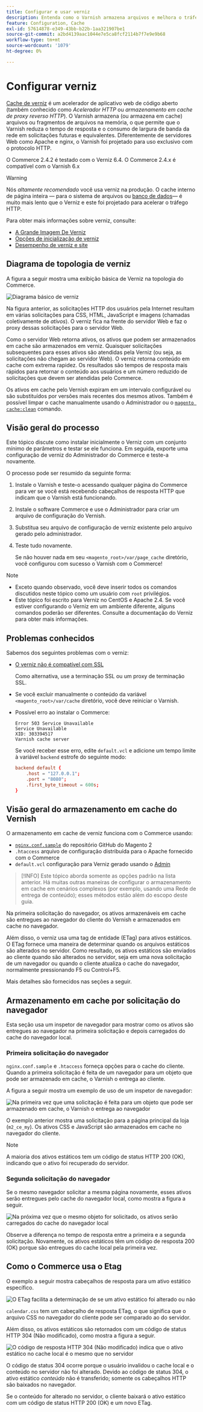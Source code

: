 ```yaml
---
title: Configurar e usar verniz
description: Entenda como o Varnish armazena arquivos e melhora o tráfego HTTP.
feature: Configuration, Cache
exl-id: 57614878-e349-43bb-b22b-1aa321907be1
source-git-commit: a2bd4139aac1044e7e5ca8fcf2114b7f7e9e9b68
workflow-type: tm+mt
source-wordcount: '1079'
ht-degree: 0%

---
```


# Configurar verniz

[Cache de verniz] é um acelerador de aplicativo web de código aberto (também conhecido como _Acelerador HTTP_ ou _armazenamento em cache de proxy reverso HTTP_). O Varnish armazena (ou armazena em cache) arquivos ou fragmentos de arquivos na memória, o que permite que o Varnish reduza o tempo de resposta e o consumo de largura de banda da rede em solicitações futuras e equivalentes. Diferentemente de servidores Web como Apache e nginx, o Varnish foi projetado para uso exclusivo com o protocolo HTTP.

O Commerce 2.4.2 é testado com o Verniz 6.4. O Commerce 2.4.x é compatível com o Varnish 6.x

>[!WARNING]
>
>Nós _altamente recomendado_ você usa verniz na produção. O cache interno de página inteira — para o sistema de arquivos ou [banco de dados]— é muito mais lento que o Verniz e este foi projetado para acelerar o tráfego HTTP.

Para obter mais informações sobre verniz, consulte:

- [A Grande Imagem De Verniz]
- [Opções de inicialização de verniz]
- [Desempenho de verniz e site]

## Diagrama de topologia de verniz

A figura a seguir mostra uma exibição básica de Verniz na topologia do Commerce.

![Diagrama básico de verniz](../../assets/configuration/varnish-basic.png)

Na figura anterior, as solicitações HTTP dos usuários pela Internet resultam em várias solicitações para CSS, HTML, JavaScript e imagens (chamadas coletivamente de _ativos_). O verniz fica na frente do servidor Web e faz o proxy dessas solicitações para o servidor Web.

Como o servidor Web retorna ativos, os ativos que podem ser armazenados em cache são armazenados em verniz. Quaisquer solicitações subsequentes para esses ativos são atendidas pela Verniz (ou seja, as solicitações não chegam ao servidor Web). O verniz retorna conteúdo em cache com extrema rapidez. Os resultados são tempos de resposta mais rápidos para retornar o conteúdo aos usuários e um número reduzido de solicitações que devem ser atendidas pelo Commerce.

Os ativos em cache pelo Vernish expiram em um intervalo configurável ou são substituídos por versões mais recentes dos mesmos ativos. Também é possível limpar o cache manualmente usando o Administrador ou o [`magento cache:clean`](../cli/manage-cache.md#clean-and-flush-cache-types) comando.

## Visão geral do processo

Este tópico discute como instalar inicialmente o Verniz com um conjunto mínimo de parâmetros e testar se ele funciona. Em seguida, exporte uma configuração de verniz do Administrador do Commerce e teste-a novamente.

O processo pode ser resumido da seguinte forma:

1. Instale o Varnish e teste-o acessando qualquer página do Commerce para ver se você está recebendo cabeçalhos de resposta HTTP que indicam que o Varnish está funcionando.
1. Instale o software Commerce e use o Administrador para criar um arquivo de configuração do Vernish.
1. Substitua seu arquivo de configuração de verniz existente pelo arquivo gerado pelo administrador.
1. Teste tudo novamente.

   Se não houver nada em seu `<magento_root>/var/page_cache` diretório, você configurou com sucesso o Varnish com o Commerce!

>[!NOTE]
- Exceto quando observado, você deve inserir todos os comandos discutidos neste tópico como um usuário com `root` privilégios.
- Este tópico foi escrito para Verniz no CentOS e Apache 2.4. Se você estiver configurando o Verniz em um ambiente diferente, alguns comandos poderão ser diferentes. Consulte a documentação do Verniz para obter mais informações.


## Problemas conhecidos

Sabemos dos seguintes problemas com o verniz:

- [O verniz não é compatível com SSL]

   Como alternativa, use a terminação SSL ou um proxy de terminação SSL.

- Se você excluir manualmente o conteúdo da variável `<magento_root>/var/cache` diretório, você deve reiniciar o Varnish.

- Possível erro ao instalar o Commerce:

   ```terminal
   Error 503 Service Unavailable
   Service Unavailable
   XID: 303394517
   Varnish cache server
   ```

   Se você receber esse erro, edite `default.vcl` e adicione um tempo limite à variável `backend` estrofe do seguinte modo:

   ```conf
   backend default {
       .host = "127.0.0.1";
       .port = "8080";
       .first_byte_timeout = 600s;
   }
   ```

## Visão geral do armazenamento em cache do Vernish

O armazenamento em cache de verniz funciona com o Commerce usando:

- [`nginx.conf.sample`](https://github.com/magento/magento2/blob/2.4/nginx.conf.sample) do repositório GitHub do Magento 2
- `.htaccess` arquivo de configuração distribuída para o Apache fornecido com o Commerce
- `default.vcl` configuração para Verniz gerado usando o [Admin](../cache/configure-varnish-commerce.md)

>[!INFO]
Este tópico aborda somente as opções padrão na lista anterior. Há muitas outras maneiras de configurar o armazenamento em cache em cenários complexos (por exemplo, usando uma Rede de entrega de conteúdo); esses métodos estão além do escopo deste guia.

Na primeira solicitação do navegador, os ativos armazenáveis em cache são entregues ao navegador do cliente do Vernish e armazenados em cache no navegador.

Além disso, o verniz usa uma tag de entidade (ETag) para ativos estáticos. O ETag fornece uma maneira de determinar quando os arquivos estáticos são alterados no servidor. Como resultado, os ativos estáticos são enviados ao cliente quando são alterados no servidor, seja em uma nova solicitação de um navegador ou quando o cliente atualiza o cache do navegador, normalmente pressionando F5 ou Control+F5.

Mais detalhes são fornecidos nas seções a seguir.

## Armazenamento em cache por solicitação do navegador

Esta seção usa um inspetor de navegador para mostrar como os ativos são entregues ao navegador na primeira solicitação e depois carregados do cache do navegador local.

### Primeira solicitação do navegador

`nginx.conf.sample` e `.htaccess` forneça opções para o cache do cliente. Quando a primeira solicitação é feita de um navegador para um objeto que pode ser armazenado em cache, o Varnish o entrega ao cliente.

A figura a seguir mostra um exemplo de uso de um inspetor de navegador:

![Na primeira vez que uma solicitação é feita para um objeto que pode ser armazenado em cache, o Varnish o entrega ao navegador](../../assets/configuration/varnish-apache-first-visit.png)

O exemplo anterior mostra uma solicitação para a página principal da loja (`m2_ce_my`). Os ativos CSS e JavaScript são armazenados em cache no navegador do cliente.

>[!NOTE]
A maioria dos ativos estáticos tem um código de status HTTP 200 (OK), indicando que o ativo foi recuperado do servidor.

### Segunda solicitação do navegador

Se o mesmo navegador solicitar a mesma página novamente, esses ativos serão entregues pelo cache do navegador local, como mostra a figura a seguir.

![Na próxima vez que o mesmo objeto for solicitado, os ativos serão carregados do cache do navegador local](../../assets/configuration/varnish-apache-second-visit.png)

Observe a diferença no tempo de resposta entre a primeira e a segunda solicitação. Novamente, os ativos estáticos têm um código de resposta 200 (OK) porque são entregues do cache local pela primeira vez.

## Como o Commerce usa o Etag

O exemplo a seguir mostra cabeçalhos de resposta para um ativo estático específico.

![O ETag facilita a determinação de se um ativo estático foi alterado ou não](../../assets/configuration/varnish-etag.png)

`calendar.css` tem um cabeçalho de resposta ETag, o que significa que o arquivo CSS no navegador do cliente pode ser comparado ao do servidor.

Além disso, os ativos estáticos são retornados com um código de status HTTP 304 (Não modificado), como mostra a figura a seguir.

![O código de resposta HTTP 304 (Não modificado) indica que o ativo estático no cache local é o mesmo que no servidor](../../assets/configuration/varnish-304.png)

O código de status 304 ocorre porque o usuário invalidou o cache local e o conteúdo no servidor não foi alterado. Devido ao código de status 304, o ativo estático _conteúdo_ não é transferido; somente os cabeçalhos HTTP são baixados no navegador.

Se o conteúdo for alterado no servidor, o cliente baixará o ativo estático com um código de status HTTP 200 (OK) e um novo ETag.

<!-- Link Definitions -->

[banco de dados]: https://developer.adobe.com/commerce/php/development/cache/partial/database-caching/
[A Grande Imagem De Verniz]: https://www.varnish-cache.org/docs/trunk/users-guide/intro.html
[Cache de verniz]: https://varnish-cache.org
[Opções de inicialização de verniz]: https://www.varnish-cache.org/docs/trunk/reference/varnishd.html#ref-varnishd-options
[Desempenho de verniz e site]: https://www.varnish-cache.org/docs/trunk/users-guide/performance.html#users-performance
[O verniz não é compatível com SSL]: https://www.varnish-cache.org/docs/3.0/phk/ssl.html
